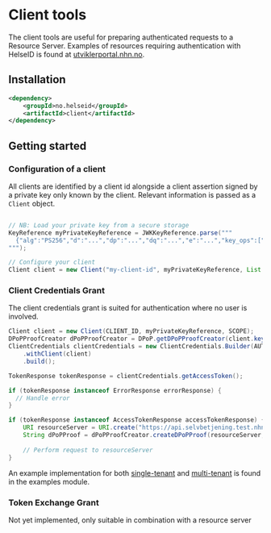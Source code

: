 # Client tools
The client tools are useful for preparing authenticated requests to a Resource Server.
Examples of resources requiring authentication with HelseID is found at [utviklerportal.nhn.no](https://utviklerportal.nhn.no/).

## Installation
```xml
<dependency>
    <groupId>no.helseid</groupId>
    <artifactId>client</artifactId>
</dependency>
```

## Getting started

### Configuration of a client
All clients are identified by a client id alongside a client assertion signed by a private key only known by the client.
Relevant information is passed as a `Client` object.

```java

// NB: Load your private key from a secure storage
KeyReference myPrivateKeyReference = JWKKeyReference.parse("""
  {"alg":"PS256","d":"...","dp":"...","dq":"...","e":"...","key_ops":["sign"],"kty":"RSA","n":"...","p":"...","q":"...","qi":"...","kid":"..."}
""");

// Configure your client
Client client = new Client("my-client-id", myPrivateKeyReference, List.of("nhn:helseid/scope1", "nhn:helseid/scope2"));
```

### Client Credentials Grant
The client credentials grant is suited for authentication where no user is involved.

```java
Client client = new Client(CLIENT_ID, myPrivateKeyReference, SCOPE);
DPoPProofCreator dPoPProofCreator = DPoP.getDPoPProofCreator(client.keyReference());
ClientCredentials clientCredentials = new ClientCredentials.Builder(AUTHORITY)
    .withClient(client)
    .build();

TokenResponse tokenResponse = clientCredentials.getAccessToken();

if (tokenResponse instanceof ErrorResponse errorResponse) {
  // Handle error
}

if (tokenResponse instanceof AccessTokenResponse accessTokenResponse) {
    URI resourceServer = URI.create("https://api.selvbetjening.test.nhn.no/v1/client/");
    String dPoPProof = dPoPProofCreator.createDPoPProof(resourceServer, "GET", accessTokenResponse.accessToken);
    
    // Perform request to resourceServer
}
```
An example implementation for both [single-tenant](../examples/src/main/java/no/helseid/ClientCredentialsSingleTenantExample.java) and [multi-tenant](../examples/src/main/java/no/helseid/ClientCredentialsMultiTenantExample.java) is found in the examples module.

### Token Exchange Grant
Not yet implemented, only suitable in combination with a resource server
